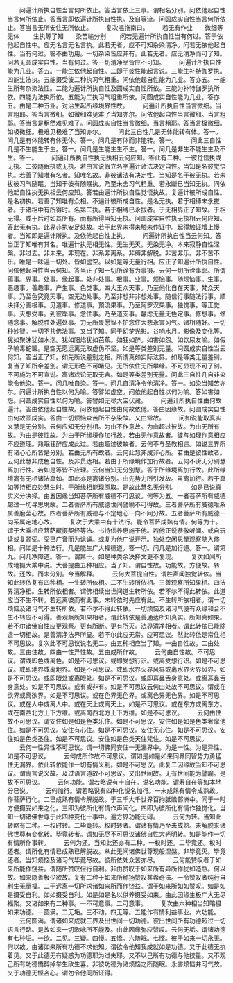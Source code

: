 <!-- { "loadSidebar": true } -->
　　问遍计所执自性当言何所依止。答当言依止三事。谓相名分别。问依他起自性当言何所依止。答当言即依遍计所执自性执。及自等流。问圆成实自性当言何所依止。答当言无所安住无所依止。
　　复次嗢拖南曰。
　　若无有作业　　微细等无体
　　生执等了知　　染苦喻分别
　　问若无遍计所执自性当有何过。答于依他起自性中。应无名言无名言执。此若无者。应不可知杂染清净。问若无依他起自性。当有何过。答不由功用。一切杂染皆应非有。此若无者。应无清净而可了知。问若无圆成实自性。当有何过。答一切清净品皆应不可知。
　　问遍计所执自性能为几业。答五。一能生依他起自性。二即于彼性能起言说。三能生补特伽罗执。四能生法执。五能摄受彼二种执习气粗重。问依他起自性能为几业。答亦五。一能生所有杂染法性。二能为遍计所执自性及圆成实自性所依。三能为补特伽罗执所依。四能为法执所依。五能为二执习气粗重所依。问圆成实自性能为几业。答亦五。由是二种五业。对治生起所缘境界性故。
　　问遍计所执自性当言微细。当言粗耶。答当言微细。如微细难见难了当知亦尔。问依他起自性当言微细。当言粗耶。答当言是粗然难见难了。问圆成实自性当言微细。当言粗耶。答当言极微细。如极微细。极难见极难了当知亦尔。
　　问此三自性几是无体能转有体。答一。问几是有体能转有体无体。答一。问几是有体而非能转。答一。
　　问此三自性几是不生能生于生。答一。问几是生能生生不生。答一。问几是非生不能生生及不生。答一。
　　问遍计所执自性执无执相云何应知。答此有二种。一彼觉悟执或无执。二彼随眠执或无执。若由言说假立名字遍计诸法决定自性。当知是名彼觉悟执。若善了知唯有名者。知唯名故。非彼诸法有决定性。当知是名于彼无执。若未拔彼习气随眠。当知于彼有随眠执。乃至未舍习气粗重。若永断已当知无执。问依他起自性执无执相云何应知。答若由遍计所执自性觉悟执故。复遍计彼所成自性。是名初执。若善了知唯有众相。不遍计彼所成自性。是名无执。若于相缚未永拔者。于诸相中有所得时。名第二执。若于相缚已永拔者。于无相界正了知故。于相无得。或于后时如其所有。而有所得当知无执。问圆成实自性执无执相云何应知。答此无有执。此界非执安足处故。若于此界未得未触未作证中。起得触证增上慢者。当知即是遍计所执。及依他起自性上执。
　　问遍计所执自性当云何知。答当正了知唯有其名。唯遍计执无相无性。无生无灭。无染无净。本来寂静自性涅槃。非过去。非未来。非现在。非系非离系。非缚非解脱。非苦非乐。非不苦不乐。唯是一味遍一切处。皆如虚空。以如是等无量行相。应正了知遍计所执自性。问依他起自性当云何知。答当正了知一切所诠有为事摄。云何一切所诠事耶。所谓蕴事。界事。处事。缘起事。处非处事。根事。业事。烦恼事。随烦恼事。生事。恶趣事。善趣事。产生事。色类事。四大王众天事。乃至他化自在天事。梵众天事。乃至色究竟天事。空无边处事。乃至非想非非想处事。随信行事随法行事。顺决择分善根事。见道事。修道事。预流果事。乃至阿罗汉果事。独觉事。等正觉事。灭想受事。到彼岸事。念住事。乃至道支事。静虑无量无色定事。修想事。修随念事。解脱胜处遍处事。力无所畏愿智不护念住大悲永害习气。诸相随好。一切种妙智。一切不共佛法事。又当了知。同于幻梦光影。谷响水月。影像及变化等。犹如聚沫犹如水泡。犹如阳焰犹如芭蕉。如狂如醉。如害如怨。如饮尿友喻。如假子喻毒蛇箧。是空无愿远离无取虚伪不坚。如是等类差别无量。问圆成实自性当云何知。答当正了知。如先所说差别之相。所谓真如实际法界。如是等类无量差别。复当了知所余差别。谓无形色不可睹见。无所依住无所攀缘。不可显现不可了别。不可施为不可宣说。离诸戏论无取无舍。如是等类差别无量。问此三自性几自非染能令他染。答一。问几唯自染。答一。问几自清净令他清净。答一。如染当知苦亦尔。问遍计所执自性以何为喻。答譬如虚空。问依他起自性以何为喻。答如害如怨。问圆成实自性以何为喻。答譬如无尽大宝伏藏。
　　问遍计所执自性由何故遍计。答由依他起自性故。问依他起自性由何故依他。答由因缘故。问圆成实自性由何故圆成实。答由一切烦恼众苦所不杂染故。又由常故。
　　问如说能取真实义慧是无分别。云何应知无分别相。为由不作意故。为由超过彼故。为由无所有故。为由是彼性故。为由于所缘境作加行故。若由无作意故者。彼与如理作意相应不应道理。熟眠狂醉应成此过。若由超过彼故者。云何不与圣教相违。如说三界所有诸心心所皆是分别。若由无所有故者。云何此慧非成非心所。若由是彼性故者。云何此慧非成色自性。及非贯达相。若由于所缘境作加行故者。云何不谤无分别慧离加行性。若如是等皆不应理。云何当知无分别慧。答于所缘境离加行故。此所缘境离有无相诸法真如。即此亦是离诸分别。由先势力所引发故。虽离加行。若于真如等持相应妙慧生时。于所缘相能现照取。是故此慧名无分别。
　　如是已说真实义分决择。由五因缘当知菩萨所有威德不可思议。何等为五。一者菩萨所有威德超过一切寻思境故。二者菩萨所有威德世间譬喻不可得故。三者菩萨所有威德唯系属善磨莹心故。四者菩萨所有威德与不定地心一向不同分故。五者菩萨所有威德一向系属定地心故。
　　复次于大乘中有十法行。能令菩萨成熟有情。何等为十。谓于大乘相应菩萨藏摄契经等法。书持供养惠施于他。若他正说恭敬听闻。或自玩读或复领受。受已广音而为讽诵。或复为他广说开示。独处空闲思量观察随入修相。问如是十种法行。几是能生广大福德道。答一切。问几是加行道。答一。谓第九。问几净障道。答一。谓第十。如是种类余决择文更不复现。
　　复次如闻所成地摄大乘中说。大菩提由五种相应。当了知。谓自性故。功能故。方便故。转故。还故。而未分别。今当解释。
　　云何大菩提自性。谓胜声闻独觉转依。当知此转依复有四种相。一生转所依相。二不生转所依相。三善观察所知果相。四法界清净相。生转所依相者。谓佛相续出世间道生转所依。若不尔不得此转依。此道应当不生不转。若远离彼而有此事。未转依时先应有此。不生转所依相者。谓一切烦恼及诸习气不生转所依。若不尔不得此转依。一切烦恼及诸习气便有众缘和合不生不转应不可得。善观察所知果相者。谓此转依是善通达所知真实。所知真如果。若不尔诸佛自性应更观察。更有所断。更有所灭。法界清净相者。谓此转依已能除遣一切相故。是善清净法界所显。若不尔此应无常。应可思议。然此转依是常住相不可思议。复次此不可思议说名无二。由五种相应当了知。一由自性故。二由处故。三由住故。四由一性异性故。五由成所作故。
　　云何由自性故。不可思议。谓或即色或离色。如是不可思议。或即受想行识。或离受想行识。如是不可思议。或即地界或离地界。如是不可思议。或即水界火界风界或离水界火界风界。如是不可思议。或即眼处或离眼处。如是不可思议。或即耳鼻舌身意处。或离耳鼻舌身意处。如是不可思议。或有或非有。如是不可思议云何由处故不可思议。谓或在欲界或离欲界。如是不可思议。或在色界无色界。或离色界无色界。如是不可思议。或在人中或离人中。或在天上或离天上。如是不可思议。或在东方或离东方。或在南西北方上下方维。或离南西北方上下方维。如是不可思议。
　　云何由住故不可思议。谓安住如是如是色类乐住。如是不可思议。安住如是如是色类奢摩他住。如是不可思议。安住有心住。如是不可思议。安住无心住。如是不可思议。安住如是色类圣住。如是不可思议。安住如是色类天住梵住。如是不可思议。
　　云何一性异性不可思议。谓一切佛同安住一无漏界中。为是一性。为是异性。如是不可思议。
　　云何成所作故不可思议。谓如是如是如来同界同智势力勇猛住无漏界。依此转依能作一切有情义利。如是不可思议。此复二因缘故当知不可思议。谓离言说义故。及过语言道故不可思议。又出世间故。无有世间能为譬喻。是故不可思议。
　　云何功能。谓若略说有十自在。说名功能。谓寿自在等如本地分已说。
　　云何加行。谓若略说有四种化说名加行。一未成熟有情令成熟故。作菩萨行化。二已成熟有情令解脱故。于三千大千世界百拘胝赡部洲中。同于一时方便摄受如来之化。三即为彼所化有情作声闻化。四即为彼所化有情作独觉化。当知一切诸佛世尊于此四种变化十事中。遍方界功能无碍。
　　云何为转。当知此转略有二种。一权时转。二毕竟转。权时转者。谓诸有情乃至未成熟。未解脱来诸佛世尊有变化转。毕竟转者。谓如无尽不可思议诸佛自性大光明转。如是能作一切有情所作事转。
　　云何为还。当知此还亦有二种。一权时还。二毕竟还。权时还者。谓所化有情已成熟已解脱故。从此无间诸佛世尊现般涅槃。非毕竟灭。毕竟还者。当知烦恼及诸习气毕竟尽故。彼所依处众苦亦尽。
　　云何能赞叹者于如来所能作饶益。谓随所赞叹但行自利。非由赞叹于如来所有异所作犹如造瓶。何以故。如来隐善极少欲故。复有二种于如来所称扬赞叹甚希奇法。一令赞叹者纯行自利生无量福。二于远离一切所求诸如来所而作饶益。谓于如来所如如赞叹。如是如是摄受自利。如如摄受自利。如是如是名以供养摄受如来。由此因缘生极广大无尽福聚。又诸如来有二种事。一不可意事。二可意事。
　　复次由六种相当知略摄如来功德。一圆满。二无垢。三不动。四无等。五能作有情利益事业。六功能。
　　云何圆满。谓诸如来成就三界及出世间一切功德。彼出世间所有功德超过一切语言行路。是故如来一切歌咏所不能及。由此因缘弥应赞叹。云何无垢。谓诸功德有七种垢。一欲。二见。三疑。四慢。五憍。六随眠。七悭。彼于如来一切永无。何以故。由诸如来所有功德不求他知。谓欲令他知我成就如是功德。又于此德无执着见。又于此德无有疑惑为功德耶为过失耶。又不以己所有功德与他挍量。又不观己所有功德憍醉掉举生欣生喜。非彼功德为诸烦恼之所随眠。永害烦恼并习气故。又于功德无悭吝心。谓勿令他同所证得。
